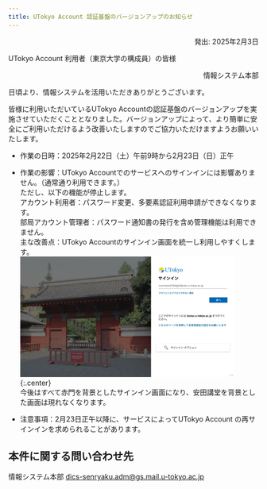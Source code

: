 ```yaml
---
title: UTokyo Account 認証基盤のバージョンアップのお知らせ　
---
```

<div style="text-align: right;">
  発出: 2025年2月3日
</div>

UTokyo Account 利用者（東京大学の構成員）の皆様

<div style="text-align: right;">情報システム本部</div>

日頃より、情報システムを活用いただきありがとうございます。 

皆様に利用いただいているUTokyo Accountの認証基盤のバージョンアップを実施させていただくこととなりました。バージョンアップによって、より簡単に安全にご利用いただけるよう改善いたしますのでご協力いただけますようお願いいたします。 

- 作業の日時：2025年2月22日（土）午前9時から2月23日（日）正午 
- 作業の影響：UTokyo Accountでのサービスへのサインインには影響ありません。（通常通り利用できます。） <br>
  ただし、以下の機能が停止します。 <br>
  アカウント利用者：パスワード変更、多要素認証利用申請ができなくなります。 <br>
  部局アカウント管理者：パスワード通知書の発行を含め管理機能は利用できません。 <br>
  主な改善点：UTokyo Accountのサインイン画面を統一し利用しやすくします。 <br>
![](./image1.png){:.center} <br>
  今後はすべて赤門を背景としたサインイン画面になり、安田講堂を背景とした画面は現れなくなります。 

- 注意事項：2月23日正午以降に、サービスによってUTokyo Account の再サインインを求められることがあります。 

## 本件に関する問い合わせ先
情報システム本部 dics-senryaku.adm@gs.mail.u-tokyo.ac.jp  

